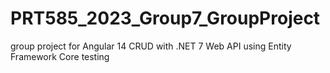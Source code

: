 # PRT585_2023_Group7_GroupProject
group project for Angular 14 CRUD with .NET 7 Web API using Entity Framework Core
testing